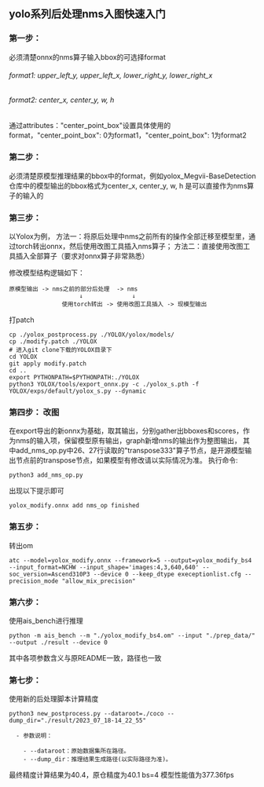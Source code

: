 ## yolo系列后处理nms入图快速入门

### 第一步：
必须清楚onnx的nms算子输入bbox的可选择format
###### format1: upper_left_y, upper_left_x, lower_right_y, lower_right_x
###### format2: center_x, center_y, w, h
通过attributes："center_point_box"设置具体使用的format，"center_point_box": 0为format1，"center_point_box": 1为format2

### 第二步：
必须清楚原模型推理结果的bbox中的format，例如yolox_Megvii-BaseDetection仓库中的模型输出的bbox格式为center_x, center_y, w, h
是可以直接作为nms算子的输入的
    
### 第三步：
以Yolox为例，
方法一：将原后处理中nms之前所有的操作全部迁移至模型里，通过torch转出onnx，然后使用改图工具插入nms算子；
方法二：直接使用改图工具插入全部算子（要求对onnx算子非常熟悉）

修改模型结构逻辑如下：
```
原模型输出 -> nms之前的部分后处理  -> nms
                    ↓              ↓
               使用torch转出 -> 使用改图工具插入 -> 现模型输出
```
打patch
```
cp ./yolox_postprocess.py ./YOLOX/yolox/models/
cp ./modify.patch ./YOLOX
# 进入git clone下载的YOLOX目录下
cd YOLOX
git apply modify.patch
cd ..
export PYTHONPATH=$PYTHONPATH:./YOLOX
python3 YOLOX/tools/export_onnx.py -c ./yolox_s.pth -f YOLOX/exps/default/yolox_s.py --dynamic
```

### 第四步： 改图
在export导出的新onnx为基础，取其输出，分别gather出bboxes和scores，作为nms的输入项，保留模型原有输出，graph新增nms的输出作为整图输出，
其中add_nms_op.py中26、27行读取的"transpose333"算子节点，是开源模型输出节点前的transpose节点，如果模型有修改请以实际情况为准。
执行命令:
```
python3 add_nms_op.py
```
出现以下提示即可
```
yolox_modify.onnx add nms_op finished
```

### 第五步：
转出om
```
atc --model=yolox_modify.onnx --framework=5 --output=yolox_modify_bs4 --input_format=NCHW --input_shape='images:4,3,640,640' --soc_version=Ascend310P3 --device 0 --keep_dtype execeptionlist.cfg --precision_mode "allow_mix_precision"
```

### 第六步：
使用ais_bench进行推理
```
python -m ais_bench --m "./yolox_modify_bs4.om" --input "./prep_data/" --output ./result --device 0
```
其中各项参数含义与原README一致，路径也一致

### 第七步：
使用新的后处理脚本计算精度
```
python3 new_postprocess.py --dataroot=./coco --dump_dir="./result/2023_07_18-14_22_55"
```
      - 参数说明：

        - --dataroot：原始数据集所在路径。
        - --dump_dir：推理结果生成路径(以实际路径为准)。

最终精度计算结果为40.4，原仓精度为40.1
bs=4 模型性能值为377.36fps